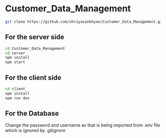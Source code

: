 # Customer_Data_Management

```bash
git clone https://github.com/shriyasankhyan/Customer_Data_Management.git
```


## For the server side

```bash
cd Customer_Data_Management
cd server
npm install
npm start
```

## For the client side

```bash
cd client
npm install
npm run dev
```

## For the Database

Change the password and username as that is being imported from .env file which is ignored by .gitignore


